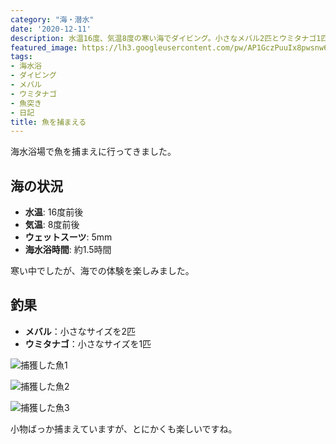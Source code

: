 ```yaml
---
category: "海・潜水"
date: '2020-12-11'
description: 水温16度、気温8度の寒い海でダイビング。小さなメバル2匹とウミタナゴ1匹を捕獲。約1.5時間の海水浴体験。
featured_image: https://lh3.googleusercontent.com/pw/AP1GczPuuIx8pwsnw6YyWgLQb3dxT4oLFdOW7V1jt8h8-Jfytd2F3IQsRPxRoSMVLHdTSEYXLpoIIYhSOzcTl0lYkdLt06FrueYGB8FbAMw33CTf454b8lIP=s1000-no-gm?authuser=0
tags:
- 海水浴
- ダイビング
- メバル
- ウミタナゴ
- 魚突き
- 日記
title: 魚を捕まえる
---
```


<!-- 元のGoogle Photosリンク: https://photos.app.goo.gl/aHhJAnT2zMqgE7C39 -->


海水浴場で魚を捕まえに行ってきました。

## 海の状況
- **水温**: 16度前後
- **気温**: 8度前後
- **ウェットスーツ**: 5mm
- **海水浴時間**: 約1.5時間

寒い中でしたが、海での体験を楽しみました。

## 釣果
- **メバル**：小さなサイズを2匹
- **ウミタナゴ**：小さなサイズを1匹

![捕獲した魚1](https://lh3.googleusercontent.com/pw/AP1GczPuuIx8pwsnw6YyWgLQb3dxT4oLFdOW7V1jt8h8-Jfytd2F3IQsRPxRoSMVLHdTSEYXLpoIIYhSOzcTl0lYkdLt06FrueYGB8FbAMw33CTf454b8lIP=s1000-no-gm?authuser=0)

![捕獲した魚2](https://lh3.googleusercontent.com/pw/AP1GczOz4gfg8ndHlT7Mv1eqCiV6nu6ZQgwvyf3J3Rlvu3JW00pCmEFL8pOFh75B6G99ClfJZfeS6jrS8_2LSv_rJkF0pWnu0pf0YLpYPBaBm4kdBvj8PKQthhEUL1OneX2M2kPoqhTlDTjtfEPoNQ_vHHpNsQ=s1000-no-gm?authuser=0)

![捕獲した魚3](https://lh3.googleusercontent.com/pw/AP1GczMRH8WWddB45v7wh3VzxluLXZNyOvRvx0VdhwW6ET1mlj2s7DHAEuChUcBqGZ0JrNaK3h1mGImCvHsukTxRYlFUjeDobaV7aJg3W44mV6MhfEPakRCaB4nScuflRPUikuQVAg3jyZYtbB4xFsSEAXnLdQ=s1000-no-gm?authuser=0)

小物ばっか捕まえていますが、とにかくも楽しいですね。